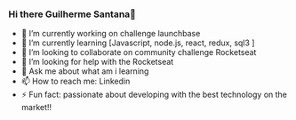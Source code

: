 ### Hi there Guilherme Santana👋

- 🔭 I’m currently working on challenge launchbase 
- 🌱 I’m currently learning [Javascript, node.js, react, redux, sql3 ]
- 👯 I’m looking to collaborate on community challenge Rocketseat
- 🤔 I’m looking for help with the Rocketseat
- 💬 Ask me about what am i learning
- 📫 How to reach me: Linkedin
- ⚡ Fun fact: passionate about developing with the best technology on the market!!

